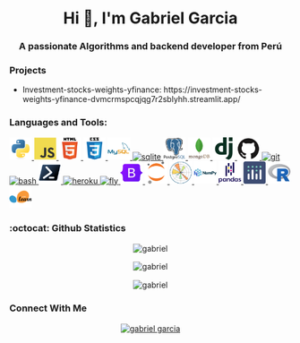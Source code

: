 <h1 align="center">Hi 👋, I'm Gabriel Garcia</h1>
<h3 align="center">A passionate Algorithms and backend developer from Perú</h3>

### Projects
<p align="left">
  <ul>
    <li>Investment-stocks-weights-yfinance: https://investment-stocks-weights-yfinance-dvmcrmspcqjqg7r2sblyhh.streamlit.app/ </li>
  </ul>



### Languages and Tools:

<p align="left">

  <!-- Python -->
  <a href="https://www.python.org" target="_blank">
    <img src="https://raw.githubusercontent.com/devicons/devicon/master/icons/python/python-original.svg" alt="python" width="40" height="40"/>
  </a>

  <!-- JavaScript -->
  <a href="https://developer.mozilla.org/en-US/docs/Web/JavaScript" target="_blank">
    <img src="https://raw.githubusercontent.com/devicons/devicon/master/icons/javascript/javascript-original.svg" alt="javascript" width="40" height="40"/>
  </a>

  <!-- HTML5 -->
  <a href="https://www.w3.org/html/" target="_blank">
    <img src="https://raw.githubusercontent.com/devicons/devicon/master/icons/html5/html5-original-wordmark.svg" alt="html5" width="40" height="40"/>
  </a>
  <!-- CSS3 -->
  <a href="https://www.w3schools.com/css/" target="_blank">
    <img src="https://raw.githubusercontent.com/devicons/devicon/master/icons/css3/css3-original-wordmark.svg" alt="css3" width="40" height="40"/>
  </a>
  <!-- MySQL -->
  <a href="https://www.mysql.com/" target="_blank">
    <img src="https://raw.githubusercontent.com/devicons/devicon/master/icons/mysql/mysql-original-wordmark.svg" alt="mysql" width="40" height="40"/>
  </a>

  <!-- SQLite -->
  <a href="https://www.sqlite.org/" target="_blank">
    <img src="https://www.vectorlogo.zone/logos/sqlite/sqlite-icon.svg" alt="sqlite" width="40" height="40"/>
  </a>
  <!-- PostgreSQL -->
  <a href="https://www.postgresql.org" target="_blank">
    <img src="https://raw.githubusercontent.com/devicons/devicon/master/icons/postgresql/postgresql-original-wordmark.svg" alt="postgresql" width="40" height="40"/>
  </a>
  <!-- MongoDB -->
  <a href="https://www.mongodb.com/" target="_blank">
    <img src="https://raw.githubusercontent.com/devicons/devicon/master/icons/mongodb/mongodb-original-wordmark.svg" alt="mongodb" width="40" height="40"/>
  </a>
  
  <!-- Django -->
  <a href="https://www.djangoproject.com/" target="_blank">
    <img src="https://github.com/devicons/devicon/raw/master/icons/django/django-plain.svg" alt="django" width="40" height="40"/>
  </a>
  <!-- GitHub -->
  <a href="https://github.com/" target="_blank">
    <img src="https://github.com/devicons/devicon/raw/master/icons/github/github-original.svg" alt="github" width="40" height="40"/>
  </a>

  <!-- Git -->
  <a href="https://git-scm.com/" target="_blank">
    <img src="https://www.vectorlogo.zone/logos/git-scm/git-scm-icon.svg" alt="git" width="40" height="40"/>
  </a>
  <!-- Bash -->
  <a href="https://www.gnu.org/software/bash/" target="_blank">
    <img src="https://www.vectorlogo.zone/logos/gnu_bash/gnu_bash-icon.svg" alt="bash" width="40" height="40"/>
  </a>
  <!-- PowerShell -->
  <a href="https://docs.microsoft.com/en-us/powershell/" target="_blank">
    <img src="https://github.com/devicons/devicon/raw/master/icons/powershell/powershell-original.svg" alt="powershell" width="40" height="40"/>
  </a>

  <!-- Heroku -->
  <a href="https://heroku.com" target="_blank">
    <img src="https://www.vectorlogo.zone/logos/heroku/heroku-icon.svg" alt="heroku" width="40" height="40"/>
  </a>
  <!-- fly.io -->
  <a href="https://fly.io" target="_blank">
    <img src="https://fly.io/static/images/brand/brandmark.svg" alt="fly" width="40" height="40"/>
  </a>

  <!-- Bootstrap -->
  <a href="https://getbootstrap.com/" target="_blank">
    <img src="https://github.com/devicons/devicon/raw/master/icons/bootstrap/bootstrap-original.svg" alt="bootstrap" width="40" height="40"/>
  </a>

  <!-- Jupyter -->
  <a href="https://jupyter.org/" target="_blank">
    <img src="https://github.com/devicons/devicon/raw/master/icons/jupyter/jupyter-original.svg" alt="jupyter" width="40" height="40"/>
  </a>

  <!-- Matplotlib -->
  <a href="https://matplotlib.org/" target="_blank">
    <img src="https://github.com/devicons/devicon/raw/master/icons/matplotlib/matplotlib-original.svg" alt="matplotlib" width="40" height="40"/>
  </a>

  <!-- NumPy -->
  <a href="https://numpy.org/" target="_blank">
    <img src="https://github.com/devicons/devicon/raw/master/icons/numpy/numpy-original-wordmark.svg" alt="numpy" width="40" height="40"/>
  </a>

  <!-- Pandas -->
  <a href="https://pandas.pydata.org/" target="_blank">
    <img src="https://github.com/devicons/devicon/raw/master/icons/pandas/pandas-original-wordmark.svg" alt="pandas" width="40" height="40"/>
  </a>

  <!-- Plotly -->
  <a href="https://plotly.com/" target="_blank">
    <img src="https://github.com/devicons/devicon/raw/master/icons/plotly/plotly-original.svg" alt="plotly" width="40" height="40"/>
  </a>

  <!-- R -->
  <a href="https://www.r-project.org/" target="_blank">
    <img src="https://github.com/devicons/devicon/raw/master/icons/r/r-original.svg" alt="r" width="40" height="40"/> 
  </a>

  <!-- scikit - learn -->
  <a href="https://scikit-learn.org/stable/" target="_blank">
    <img src="https://github.com/devicons/devicon/raw/master/icons/scikitlearn/scikitlearn-original.svg" alt="scikit-learn" width="40" height="40"/> 
  </a>

</p>

### :octocat: Github Statistics
<p align="center">
  <img align="center" src="https://github-readme-stats.vercel.app/api?username=Gabriel-Garcia-Caysahuana&theme=radical&hide_border=false&include_all_commits=true&count_private=true" alt="gabriel" />
</p>

<p align="center">
  <img align="center" src="https://github-readme-streak-stats.herokuapp.com/?user=Gabriel-Garcia-Caysahuana&theme=radical&hide_border=false" alt="gabriel" />
</p>

<p align="center">
  <img align="center" src="https://github-readme-stats.vercel.app/api/top-langs/?username=Gabriel-Garcia-Caysahuana&theme=radical&hide_border=false&layout=compact" alt="gabriel" />
</p>


### Connect With Me

<p align="center">
<a href="https://linkedin.com/in/gabriel-garcia-caysahuana" target="blank"><img align="center" src="https://cdn.jsdelivr.net/npm/simple-icons@3.0.1/icons/linkedin.svg" alt="gabriel garcia" height="30" width="40" /></a>
 

